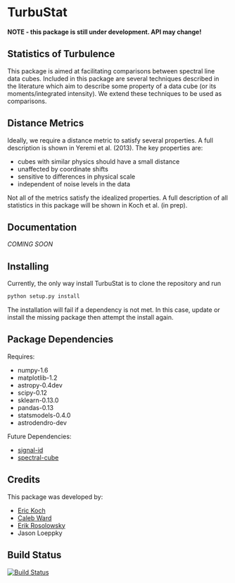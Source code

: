 TurbuStat
=========

**NOTE - this package is still under development. API may change!**

Statistics of Turbulence
------------------------

This package is aimed at facilitating comparisons between spectral line data
cubes. Included in this package are several techniques described in the literature
which aim to describe some property of a data cube (or its moments/integrated intensity).
We extend these techniques to be used as comparisons.

Distance Metrics
----------------

Ideally, we require a distance metric to satisfy several properties. A full description
is shown in Yeremi et al. (2013).
The key properties are:
*   cubes with similar physics should have a small distance
*   unaffected by coordinate shifts
*   sensitive to differences in physical scale
*   independent of noise levels in the data

Not all of the metrics satisfy the idealized properties. A full description of all
statistics in this package will be shown in Koch et al. (in prep).

Documentation
-------------

*COMING SOON*

Installing
----------

Currently, the only way install TurbuStat is to clone the repository and run
```python
python setup.py install
```
The installation will fail if a dependency is not met. In this case, update or
install the missing package then attempt the install again.


Package Dependencies
--------------------

Requires:

 *   numpy-1.6
 *   matplotlib-1.2
 *   astropy-0.4dev
 *   scipy-0.12
 *   sklearn-0.13.0
 *   pandas-0.13
 *   statsmodels-0.4.0
 *   astrodendro-dev

Future Dependencies:

 *   [signal-id](https://github.com/radio-astro-tools/signal-id)
 *   [spectral-cube](https://github.com/radio-astro-tools/spectral-cube)

Credits
-------

This package was developed by:

* [Eric Koch](https://github.com/e-koch)
* [Caleb Ward](https://github.com/Astrolebs)
* [Erik Rosolowsky](https://github.com/low-sky)
* Jason Loeppky

Build Status
------------

[![Build Status](https://travis-ci.org/Astroua/TurbuStat.svg?branch=master)](https://travis-ci.org/Astroua/TurbuStat)